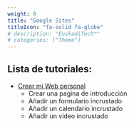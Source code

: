 ```yaml
---
weight: 0
title: "Google Sites"
titleIcon: "fa-solid fa-globe"
# description: "EuskadiTech™"
# categories: ["Theme"]
---
```


## Lista de tutoriales:

- [Crear mi Web personal](personal-website)
    - Crear una pagina de introducción
    - Añadir un formulario incrustado
    - Añadir un calendario incrustado
    - Añadir un video incrustado
